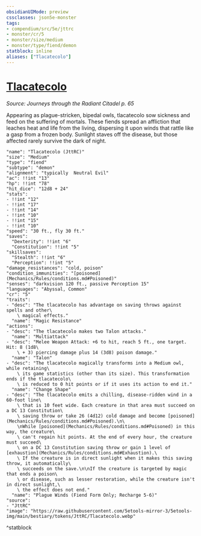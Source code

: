 ```yaml
---
obsidianUIMode: preview
cssclasses: json5e-monster
tags:
- compendium/src/5e/jttrc
- monster/cr/5
- monster/size/medium
- monster/type/fiend/demon
statblock: inline
aliases: ["Tlacatecolo"]
---
```

# [Tlacatecolo](Mechanics\bestiary\fiend/tlacatecolo-jttrc.md)
*Source: Journeys through the Radiant Citadel p. 65*  

Appearing as plague-stricken, bipedal owls, tlacatecolo sow sickness and feed on the suffering of mortals. These fiends spread an affliction that leaches heat and life from the living, dispersing it upon winds that rattle like a gasp from a frozen body. Sunlight staves off the disease, but those affected rarely survive the dark of night.

```statblock
"name": "Tlacatecolo (JttRC)"
"size": "Medium"
"type": "fiend"
"subtype": "demon"
"alignment": "typically  Neutral Evil"
"ac": !!int "13"
"hp": !!int "78"
"hit_dice": "12d8 + 24"
"stats":
- !!int "12"
- !!int "17"
- !!int "14"
- !!int "10"
- !!int "15"
- !!int "10"
"speed": "30 ft., fly 30 ft."
"saves":
  "Dexterity": !!int "6"
  "Constitution": !!int "5"
"skillsaves":
  "Stealth": !!int "6"
  "Perception": !!int "5"
"damage_resistances": "cold, poison"
"condition_immunities": "[poisoned](Mechanics/Rules/conditions.md#Poisoned)"
"senses": "darkvision 120 ft., passive Perception 15"
"languages": "Abyssal, Common"
"cr": "5"
"traits":
- "desc": "The tlacatecolo has advantage on saving throws against spells and other\
    \ magical effects."
  "name": "Magic Resistance"
"actions":
- "desc": "The tlacatecolo makes two Talon attacks."
  "name": "Multiattack"
- "desc": "Melee Weapon Attack: +6 to hit, reach 5 ft., one target. Hit: 8 (1d8\
    \ + 3) piercing damage plus 14 (3d8) poison damage."
  "name": "Talon"
- "desc": "The tlacatecolo magically transforms into a Medium owl, while retaining\
    \ its game statistics (other than its size). This transformation ends if the tlacatecolo\
    \ is reduced to 0 hit points or if it uses its action to end it."
  "name": "Change Shape"
- "desc": "The tlacatecolo emits a chilling, disease-ridden wind in a 60-foot line\
    \ that is 10 feet wide. Each creature in that area must succeed on a DC 13 Constitution\
    \ saving throw or take 26 (4d12) cold damage and become [poisoned](Mechanics/Rules/conditions.md#Poisoned).\n\
    \nWhile [poisoned](Mechanics/Rules/conditions.md#Poisoned) in this way, the creature\
    \ can't regain hit points. At the end of every hour, the creature must succeed\
    \ on a DC 13 Constitution saving throw or gain 1 level of [exhaustion](Mechanics/Rules/conditions.md#Exhaustion).\
    \ If the creature is in direct sunlight when it makes this saving throw, it automatically\
    \ succeeds on the save.\n\nIf the creature is targeted by magic that ends a poison\
    \ or disease, such as lesser restoration, while the creature isn't in direct sunlight,\
    \ the effect does not end."
  "name": "Plague Winds (Fiend Form Only; Recharge 5-6)"
"source":
- "JttRC"
"image": "https://raw.githubusercontent.com/5etools-mirror-3/5etools-img/main/bestiary/tokens/JttRC/Tlacatecolo.webp"
```
^statblock